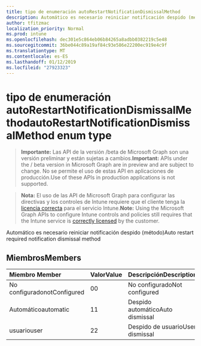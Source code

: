 ```yaml
---
title: tipo de enumeración autoRestartNotificationDismissalMethod
description: Automático es necesario reiniciar notificación despido (método)
author: tfitzmac
localization_priority: Normal
ms.prod: intune
ms.openlocfilehash: dec301e5c864eb06b84265a8adbb0382219c5e48
ms.sourcegitcommit: 36be044c89a19af84c93e586e22200ec919e4c9f
ms.translationtype: MT
ms.contentlocale: es-ES
ms.lasthandoff: 01/12/2019
ms.locfileid: "27923323"
---
```

# <a name="autorestartnotificationdismissalmethod-enum-type"></a><span data-ttu-id="70ff4-103">tipo de enumeración autoRestartNotificationDismissalMethod</span><span class="sxs-lookup"><span data-stu-id="70ff4-103">autoRestartNotificationDismissalMethod enum type</span></span>

> <span data-ttu-id="70ff4-104">**Importante:** Las API de la versión /beta de Microsoft Graph son una versión preliminar y están sujetas a cambios.</span><span class="sxs-lookup"><span data-stu-id="70ff4-104">**Important:** APIs under the / beta version in Microsoft Graph are in preview and are subject to change.</span></span> <span data-ttu-id="70ff4-105">No se permite el uso de estas API en aplicaciones de producción.</span><span class="sxs-lookup"><span data-stu-id="70ff4-105">Use of these APIs in production applications is not supported.</span></span>

> <span data-ttu-id="70ff4-106">**Nota:** El uso de las API de Microsoft Graph para configurar las directivas y los controles de Intune requiere que el cliente tenga la [licencia correcta](https://go.microsoft.com/fwlink/?linkid=839381) para el servicio Intune.</span><span class="sxs-lookup"><span data-stu-id="70ff4-106">**Note:** Using the Microsoft Graph APIs to configure Intune controls and policies still requires that the Intune service is [correctly licensed](https://go.microsoft.com/fwlink/?linkid=839381) by the customer.</span></span>

<span data-ttu-id="70ff4-107">Automático es necesario reiniciar notificación despido (método)</span><span class="sxs-lookup"><span data-stu-id="70ff4-107">Auto restart required notification dismissal method</span></span>
## <a name="members"></a><span data-ttu-id="70ff4-108">Miembros</span><span class="sxs-lookup"><span data-stu-id="70ff4-108">Members</span></span>
|<span data-ttu-id="70ff4-109">Miembro	</span><span class="sxs-lookup"><span data-stu-id="70ff4-109">Member</span></span>|<span data-ttu-id="70ff4-110">Valor</span><span class="sxs-lookup"><span data-stu-id="70ff4-110">Value</span></span>|<span data-ttu-id="70ff4-111">Descripción</span><span class="sxs-lookup"><span data-stu-id="70ff4-111">Description</span></span>|
|:---|:---|:---|
|<span data-ttu-id="70ff4-112">No configurado</span><span class="sxs-lookup"><span data-stu-id="70ff4-112">notConfigured</span></span>|<span data-ttu-id="70ff4-113">0</span><span class="sxs-lookup"><span data-stu-id="70ff4-113">0</span></span>|<span data-ttu-id="70ff4-114">No configurado</span><span class="sxs-lookup"><span data-stu-id="70ff4-114">Not configured</span></span>|
|<span data-ttu-id="70ff4-115">Automático</span><span class="sxs-lookup"><span data-stu-id="70ff4-115">automatic</span></span>|<span data-ttu-id="70ff4-116">1</span><span class="sxs-lookup"><span data-stu-id="70ff4-116">1</span></span>|<span data-ttu-id="70ff4-117">Despido automático</span><span class="sxs-lookup"><span data-stu-id="70ff4-117">Auto dismissal</span></span>|
|<span data-ttu-id="70ff4-118">usuario</span><span class="sxs-lookup"><span data-stu-id="70ff4-118">user</span></span>|<span data-ttu-id="70ff4-119">2</span><span class="sxs-lookup"><span data-stu-id="70ff4-119">2</span></span>|<span data-ttu-id="70ff4-120">Despido de usuario</span><span class="sxs-lookup"><span data-stu-id="70ff4-120">User dismissal</span></span>|





